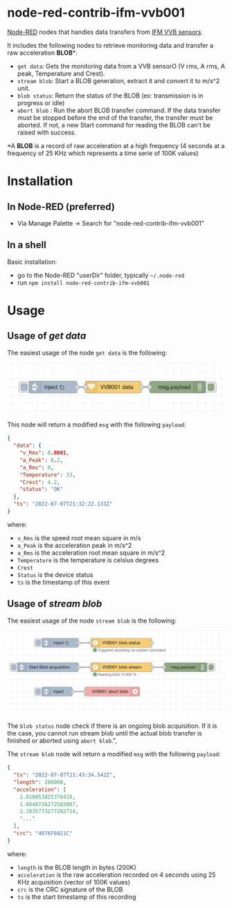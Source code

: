 # node-red-contrib-ifm-vvb001

[Node-RED](http://nodered.org) nodes that handles data transfers from [IFM VVB sensors](https://www.ifm.com/fr/en/product/VVB001).

It includes the following nodes to retrieve monitoring data and transfer a raw acceleration **BLOB**\*:

- `get data`: Gets the monitoring data from a VVB sensorO (V rms, A rms, A peak, Temperature and Crest).
- `stream blob`: Start a BLOB generation, extract it and convert it to m/s^2 unit.
- `blob status`: Return the status of the BLOB (ex: transmission is in progress or idle)
- `abort blob` : Run the abort BLOB transfer command. If the data transfer must be stopped before the end of the transfer, the transfer must be aborted. If not, a new Start command for reading the BLOB can't be raised with success.

\*A **BLOB** is a record of raw acceleration at a high frequency (4 seconds at a frequency of 25 KHz which represents a time serie of 100K values)

<a name="installation"></a>

# Installation

<a name="installation_in_node-red"></a>

## In Node-RED (preferred)

- Via Manage Palette -> Search for "node-red-contrib-ifm-vvb001"

<a name="installation_in_a_shell"></a>

## In a shell

Basic installation:

- go to the Node-RED "userDir" folder, typically `~/.node-red`
- run `npm install node-red-contrib-ifm-vvb001`

# Usage

<a name="usage"></a>

## Usage of _get data_

<a name="usage_get_data"></a>

The easiest usage of the node `get data` is the following:

![get-data-basic-usage](images/example-get-data.png 'get-data basic usage')

This node will return a modified `msg` with the following `payload`:

```json
{
  "data": {
    "v_Rms": 0.0001,
    "a_Peak": 0.2,
    "a_Rms": 0,
    "Temperature": 33,
    "Crest": 4.2,
    "status": "OK"
  },
  "ts": "2022-07-07T21:32:22.133Z"
}
```

where:

- `v_Rms` is the speed root mean square in m/s
- `a_Peak` is the acceleration peak in m/s^2
- `a_Rms` is the acceleration root mean square in m/s^2
- `Temperature` is the temperature is celsius degrees
- `Crest`
- `Status` is the device status
- `ts` is the timestamp of this event

## Usage of _stream blob_

<a name="usage_stream_blob"></a>

The easiest usage of the node `stream blob` is the following:

![stream-blob-basic-usage](images/example-stream-blob.png 'stream-blob basic usage')

The `blob status` node check if there is an ongoing blob acquisition. If it is the case, you cannot run stream blob until the actual blob transfer is finished or aborted using `abort blob`.",

The `stream blob` node will return a modified `msg` with the following `payload`:

```json
{
  "ts": "2022-07-07T21:43:34.542Z",
  "length": 200000,
  "acceleration": [
    1.010053825378418,
    1.0848726272583007,
    1.1035773277282714,
    "..."
  ],
  "crc": "4076F8421C"
}
```

where:

- `length` is the BLOB length in bytes (200K)
- `acceleration` is the raw acceleration recorded on 4 seconds using 25 KHz acquisition (vector of 100K values)
- `crc` is the CRC signature of the BLOB
- `ts` is the start timestamp of this recording
